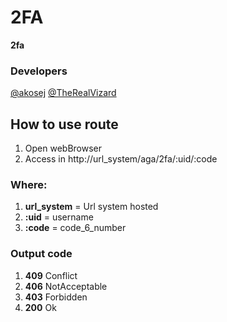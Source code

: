# 2FA

**2fa**

### Developers
[@akosej](https://github.com/akosej)
[@TheRealVizard](https://github.com/TheRealVizard)

## How to use route
1. Open webBrowser
2. Access in http://url_system/aga/2fa/:uid/:code

### Where:
1. **url_system** = Url system hosted
2. **:uid** = username
3. **:code** = code_6_number

### Output code
1. **409** Conflict 
2. **406** NotAcceptable 
3. **403** Forbidden 
4. **200** Ok 
